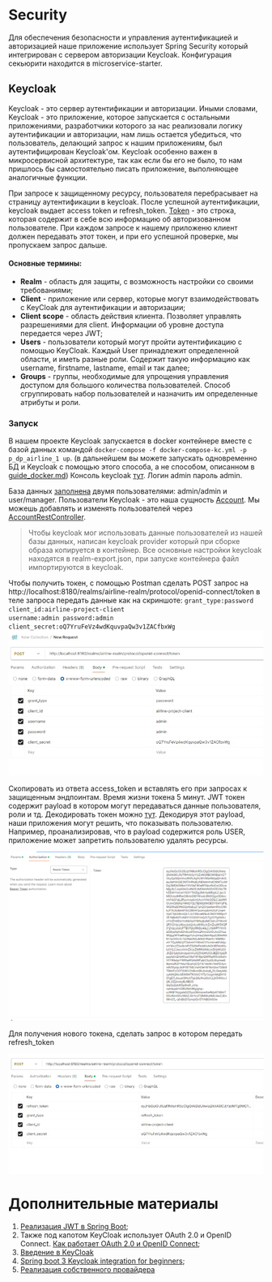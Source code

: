 # Security

Для обеспечения безопасности и управления аутентификацией и авторизацией наше приложение использует Spring Security
который интегрирован с сервером авторизации Keycloak.
Конфигурация секьюрити находится в microservice-starter.

## Keycloak

Keycloak - это сервер аутентификации и авторизации. Иными словами, Keycloak - это приложение, которое запускается с остальными приложениями, разработчики которого за нас реализовали логику аутентификации и авторизации, нам лишь остается убедиться, что пользователь, делающий запрос к нашим приложениям, был аутентифицирован Keycloak'ом. Keycloak особенно важен в микросервисной архитектуре, так как если бы его не было, то нам пришлось бы самостоятельно писать приложение, выполняющее аналогичные функции.

При запросе к защищенному ресурсу, пользователя перебрасывает на страницу аутентификации в keycloak. После успешной аутентификации, keycloak выдает 
access token и refresh_token. [Token](https://habr.com/ru/articles/340146/) - это строка, которая содержит в себе всю информацию об авторизованном пользователе. При каждом запросе к нашему приложеню клиент должен передавать этот токен, и при его успешной проверке, мы пропускаем запрос дальше.

#### Основные термины:
- **Realm** - область для защиты, с возможность настройки со своими требованиями;
- **Client** - приложение или сервер, которые могут взаимодействовать с KeyCloak для аутентификации и авторизации;
- **Client scope** - область действия клиента. Позволяет управлять разрешениями для client. Информации об уровне доступа передается через JWT;
- **Users** - пользователи который могут пройти аутентификацию с помощью KeyCloak. Каждый User принадлежит определенной области, и иметь разные роли. Содержит такую информацию как username, firstname, lastname, email и так далее;
- **Groups** - группы, необходимые для упрощения управления доступом для большого количества пользователей. Способ сгруппировать набор пользователей и назначить им определенные атрибуты и роли.

### Запуск
В нашем проекте Keycloak запускается в docker контейнере вместе с базой данных командой <code>docker-compose -f docker-compose-kc.yml -p p_dp_airline_1 up</code>. (в дальнейшем вы можете запускать одновременно БД и Keycloak с помощью этого способа, а не способом, описанном в [guide_docker.md](guide_docker.md))
Консоль keycloak [тут](http://localhost:8180). Логин admin пароль admin.

База данных [заполнена](..%2Fairline-project%2Fsrc%2Fmain%2Fresources%2Fdb%2Fchangelog%2Fv-1.29%2F01-alter-table-account.sql) двумя пользователями: admin/admin и user/manager. Пользователи Keycloak - это наша сущность [Account](..%2Fairline-project%2Fsrc%2Fmain%2Fjava%2Fapp%2Fentities%2FAccount.java). Мы можешь добавлять и изменять пользователей через [AccountRestController](..%2Fairline-project%2Fsrc%2Fmain%2Fjava%2Fapp%2Fcontrollers%2Frest%2FAccountRestController.java).

> Чтобы keycloak мог использовать данные пользователей из нашей базы данных, написан keycloak provider который при сборке образа копируется в контейнер. Все основные настройки keycloak находятся в realm-export.json, при запуске контейнера файл импортируются в keycloak.

Чтобы получить токен, с помощью Postman сделать POST запрос на http://localhost:8180/realms/airline-realm/protocol/openid-connect/token 
в теле запроса передать данные как на скриншоте:
<code>grant_type:password
client_id:airline-project-client
username:admin
password:admin
client_secret:oQ7YruFeVz4wdKquvpaQw3v1ZACfbxWg</code>
![image](./images/postmanGetToken.jpg)

Скопировать из ответа access_token и вставлять его при запросах к защищенным эндпоинтам. Время жизни токена 5 минут.
JWT токен содержит payload в котором могут передаваться данные пользователя, роли и тд. Декодировать токен можно [тут](https://jwt.io/).
Декодируя этот payload, наши приложения могут решить, что показывать пользователю. Например, проанализировав, что в payload содержится роль USER, приложение может
запретить пользователю удалять ресурсы.

![image](./images/postmanAuthRequest.jpg)

Для получения нового токена, сделать запрос в котором передать refresh_token

![image](./images/postmanRefreshToken.jpg)

# Дополнительные материалы
1. [Реализация JWT в Spring Boot](https://struchkov.dev/blog/ru/jwt-implementation-in-spring/);
2. Также под капотом KeyCloak использует OAuth 2.0 и OpenID Connect. [Как работает OAuth 2.0 и OpenID Connect](https://struchkov.dev/blog/ru/how-oauth2-works/);
3. [Введение в KeyCloak](https://www.youtube.com/watch?v=duawSV69LDI&list=WL&index=29&ab_channel=StianThorgersen)
4. [Spring boot 3 Keycloak integration for beginners](https://www.youtube.com/watch?v=vmEWywGzWbA&list=WL&index=29&ab_channel=BoualiAli);
5. [Реализация собственного провайдера](https://www.baeldung.com/java-keycloak-custom-user-providers)